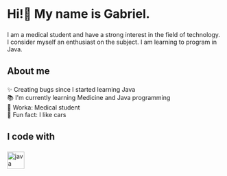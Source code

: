 <h1 align="left">Hi!👋 My name is Gabriel.</h1>

###

<p align="left">I am a medical student and have a strong interest in the field of technology. I consider myself an enthusiast on the subject. I am learning to program in Java.</p>

###

<h2 align="left">About me</h2>

###

<p align="left">✨ Creating bugs since I started learning Java<br>📚 I'm currently learning Medicine and Java programming<br>🎯 Worka: Medical student<br>🎲 Fun fact: I like cars</p>

###

<h2 align="left">I code with</h2>

###

<div align="left">
  <img src="https://cdn.jsdelivr.net/gh/devicons/devicon/icons/java/java-original.svg" height="40" alt="java logo"  />
</div>

###

